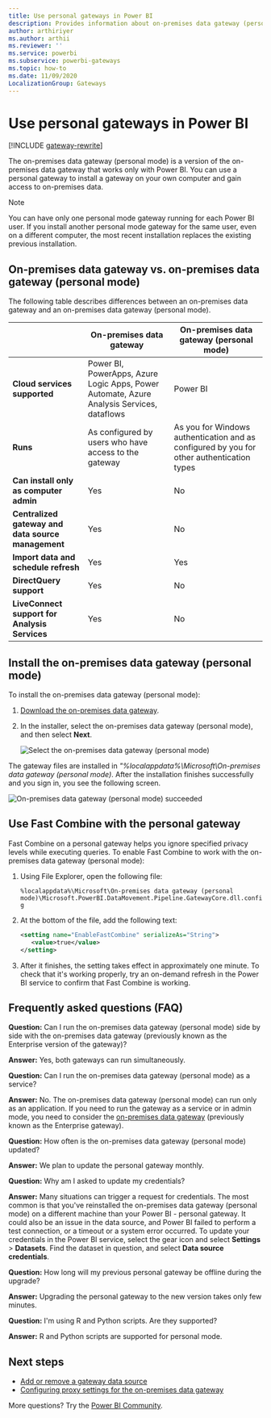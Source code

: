 ```yaml
---
title: Use personal gateways in Power BI
description: Provides information about on-premises data gateway (personal mode) for Power BI that individuals can use for connecting to on-premises data.
author: arthiriyer
ms.author: arthii
ms.reviewer: ''
ms.service: powerbi
ms.subservice: powerbi-gateways
ms.topic: how-to
ms.date: 11/09/2020
LocalizationGroup: Gateways
---
```


# Use personal gateways in Power BI

[!INCLUDE [gateway-rewrite](../includes/gateway-rewrite.md)]

The on-premises data gateway (personal mode) is a version of the on-premises data gateway that works only with Power BI. You can use a personal gateway to install a gateway on your own computer and gain access to on-premises data.

> [!NOTE]
> You can have only one personal mode gateway running for each Power BI user. If you install another personal mode gateway for the same user, even on a different computer, the most recent installation replaces the existing previous installation.

## On-premises data gateway vs. on-premises data gateway (personal mode)

The following table describes differences between an on-premises data gateway and an on-premises data gateway (personal mode).

|   |On-premises data gateway | On-premises data gateway (personal mode) |
| ---- | ---- | ---- |
|**Cloud services supported** |Power BI, PowerApps, Azure Logic Apps, Power Automate, Azure Analysis Services, dataflows |Power BI |
|**Runs** |As configured by users who have access to the gateway |As you for Windows authentication and as configured by you for other authentication types |
|**Can install only as computer admin** |Yes |No |
|**Centralized gateway and data source management** |Yes |No |
|**Import data and schedule refresh** |Yes |Yes |
|**DirectQuery support** |Yes |No |
|**LiveConnect support for Analysis Services** |Yes |No |

## Install the on-premises data gateway (personal mode)

To install the on-premises data gateway (personal mode):

1. [Download the on-premises data gateway](https://go.microsoft.com/fwlink/?LinkId=820925&clcid=0x409).

2. In the installer, select the on-premises data gateway (personal mode), and then select **Next**.

   ![Select the on-premises data gateway (personal mode)](media/service-gateway-personal-mode/personal-gateway-select.png)

The gateway files are installed in _"%localappdata%\Microsoft\On-premises data gateway (personal mode)_. After the installation finishes successfully and you sign in, you see the following screen.

![On-premises data gateway (personal mode) succeeded](media/service-gateway-personal-mode/personal-gateway-complete.png)

## Use Fast Combine with the personal gateway

Fast Combine on a personal gateway helps you ignore specified privacy levels while executing queries. To enable Fast Combine to work with the on-premises data gateway (personal mode):

1. Using File Explorer, open the following file:

   `%localappdata%\Microsoft\On-premises data gateway (personal mode)\Microsoft.PowerBI.DataMovement.Pipeline.GatewayCore.dll.config`

2. At the bottom of the file, add the following text:

    ```xml
    <setting name="EnableFastCombine" serializeAs="String">
       <value>true</value>
    </setting>
    ```

3. After it finishes, the setting takes effect in approximately one minute. To check that it's working properly, try an on-demand refresh in the Power BI service to confirm that Fast Combine is working.

## Frequently asked questions (FAQ)

**Question:** Can I run the on-premises data gateway (personal mode) side by side with the on-premises data gateway (previously known as the Enterprise version of the gateway)?
  
**Answer:** Yes, both gateways can run simultaneously.

**Question:** Can I run the on-premises data gateway (personal mode) as a service?
  
**Answer:** No. The on-premises data gateway (personal mode) can run only as an application. If you need to run the gateway as a service or in admin mode, you need to consider the [on-premises data gateway](/data-integration/gateway/service-gateway-onprem) (previously known as the Enterprise gateway).

**Question:** How often is the on-premises data gateway (personal mode) updated?
  
**Answer:** We plan to update the personal gateway monthly.

**Question:** Why am I asked to update my credentials?
  
**Answer:** Many situations can trigger a request for credentials. The most common is that you've reinstalled the on-premises data gateway (personal mode) on a different machine than your Power BI - personal gateway. It could also be an issue in the data source, and Power BI failed to perform a test connection, or a timeout or a system error occurred. To update your credentials in the Power BI service, select the gear icon and select **Settings** > **Datasets**. Find the dataset in question, and select **Data source credentials**.

**Question:** How long will my previous personal gateway be offline during the upgrade?
  
**Answer:** Upgrading the personal gateway to the new version takes only few minutes.

**Question:** I'm using R and Python scripts. Are they supported?
  
**Answer:** R and Python scripts are supported for personal mode.​

## Next steps

* [Add or remove a gateway data source](service-gateway-data-sources.md)
* [Configuring proxy settings for the on-premises data gateway](/data-integration/gateway/service-gateway-proxy)  

More questions? Try the [Power BI Community](https://community.powerbi.com/).
